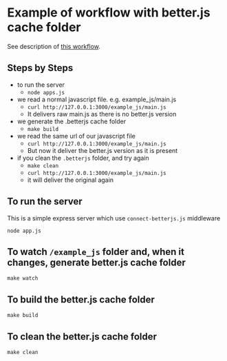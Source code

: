 # Example of workflow with better.js cache folder

See description of [this workflow](https://github.com/jeromeetienne/jsdoced.js/blob/master/WORKFLOW.md).

## Steps by Steps

- to run the server
    + ```node apps.js```
- we read a normal javascript file. e.g. example_js/main.js
    - ```curl http://127.0.0.1:3000/example_js/main.js```
    - It delivers raw main.js as there is no better.js version
- we generate the .betterjs cache folder
    - ```make build```
- we read the same url of our javascript file
    - ```curl http://127.0.0.1:3000/example_js/main.js```
    - But now it deliver the better.js version as it is present
- if you clean the ```.betterjs``` folder, and try again
    + ```make clean```
    - ```curl http://127.0.0.1:3000/example_js/main.js```
    + it will deliver the original again

## To run the server

This is a simple express server which use ```connect-betterjs.js``` middleware

```
node app.js
```

## To watch ```/example_js``` folder and, when it changes, generate better.js cache folder

```
make watch
```

## To build the better.js cache folder

```
make build
```

## To clean the better.js cache folder

```
make clean
```
